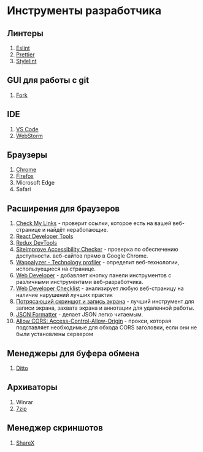 # Инструменты разработчика

## Линтеры

1. [Eslint](https://eslint.org/)
2. [Prettier](https://prettier.io/)
3. [Stylelint](https://stylelint.io/)

## GUI для работы с git

1. [Fork](https://git-fork.com/)

## IDE

1. [VS Code](https://code.visualstudio.com/)
2. [WebStorm](https://www.jetbrains.com/ru-ru/webstorm/)

## Браузеры

1. [Chrome](https://www.google.com/intl/ru_ru/chrome/)
2. [Firefox](https://www.mozilla.org/ru/firefox/download/thanks/)
3. Microsoft Edge
4. Safari

## Расширения для браузеров

1. [Check My Links](https://chrome.google.com/webstore/detail/check-my-links/ojkcdipcgfaekbeaelaapakgnjflfglf) - проверит ссылки, которое есть на вашей веб-странице и найдёт неработающие.
2. [React Developer Tools](https://chrome.google.com/webstore/detail/react-developer-tools/fmkadmapgofadopljbjfkapdkoienihi)
3. [Redux DevTools](https://chrome.google.com/webstore/detail/redux-devtools/lmhkpmbekcpmknklioeibfkpmmfibljd)
4. [Siteimprove Accessibility Checker](https://chrome.google.com/webstore/detail/siteimprove-accessibility/djcglbmbegflehmbfleechkjhmedcopn) - проверка по обеспечению доступности. веб-сайтов прямо в Google Chrome.
5. [Wappalyzer - Technology profiler](https://chrome.google.com/webstore/detail/wappalyzer-technology-pro/gppongmhjkpfnbhagpmjfkannfbllamg) - определит веб-технологии, используещиеся на странице.
6. [Web Developer](https://chrome.google.com/webstore/detail/web-developer/bfbameneiokkgbdmiekhjnmfkcnldhhm?hl=ru) - добавляет кнопку панели инструментов с различными инструментами веб-разработчика.
7. [Web Developer Checklist](https://chrome.google.com/webstore/detail/web-developer-checklist/iahamcpedabephpcgkeikbclmaljebjp) - анализирует любую веб-страницу на наличие нарушений лучших практик
8. [Потрясающий скриншот и запись экрана](https://chrome.google.com/webstore/detail/awesome-screenshot-and-sc/nlipoenfbbikpbjkfpfillcgkoblgpmj?hl=ru&) - лучший инструмент для записи экрана, захвата экрана и аннотации для удаленной работы.
9. [JSON Formatter](https://chrome.google.com/webstore/detail/json-formatter/bcjindcccaagfpapjjmafapmmgkkhgoa) - делает JSON легко читаемым.
10. [Allow CORS: Access-Control-Allow-Origin](https://chrome.google.com/webstore/detail/allow-cors-access-control/lhobafahddgcelffkeicbaginigeejlf/related) - прокси, которая подставляет необходимые для обхода CORS заголовки, если они не были установлены сервером

## Менеджеры для буфера обмена

1. [Ditto](https://ditto-cp.sourceforge.io/)

## Архиваторы

1. Winrar
2. [7zip](https://www.7-zip.org/)

## Менеджер скриншотов

1. [ShareX](https://getsharex.com/)
